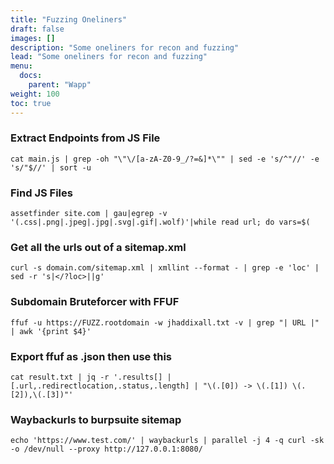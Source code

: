 ```yaml
---
title: "Fuzzing Oneliners"
draft: false
images: []
description: "Some oneliners for recon and fuzzing"
lead: "Some oneliners for recon and fuzzing"
menu:
  docs:
    parent: "Wapp"
weight: 100
toc: true
---
```


### Extract Endpoints from JS File
```
cat main.js | grep -oh "\"\/[a-zA-Z0-9_/?=&]*\"" | sed -e 's/^"//' -e 's/"$//' | sort -u
```
### Find JS Files
```
assetfinder site.com | gau|egrep -v '(.css|.png|.jpeg|.jpg|.svg|.gif|.wolf)'|while read url; do vars=$(
```
### Get all the urls out of a sitemap.xml
```
curl -s domain.com/sitemap.xml | xmllint --format - | grep -e 'loc' | sed -r 's|</?loc>||g'
```
### Subdomain Bruteforcer with FFUF
```
ffuf -u https://FUZZ.rootdomain -w jhaddixall.txt -v | grep "| URL |" | awk '{print $4}'
```
### Export ffuf as .json then use this
```
cat result.txt | jq -r '.results[] | [.url,.redirectlocation,.status,.length] | "\(.[0]) -> \(.[1]) \(.[2]),\(.[3])"'
```
### Waybackurls to burpsuite sitemap
```
echo 'https://www.test.com/' | waybackurls | parallel -j 4 -q curl -sk -o /dev/null --proxy http://127.0.0.1:8080/
```